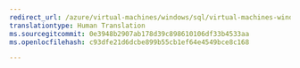 ```yaml
---
redirect_url: /azure/virtual-machines/windows/sql/virtual-machines-windows-ps-sql-create
translationtype: Human Translation
ms.sourcegitcommit: 0e3948b2907ab178d39c898610106df33b4533aa
ms.openlocfilehash: c93dfe21d6dcbe899b55cb1ef64e4549bce8c168

---
```



<!--HONumber=Feb17_HO2-->


